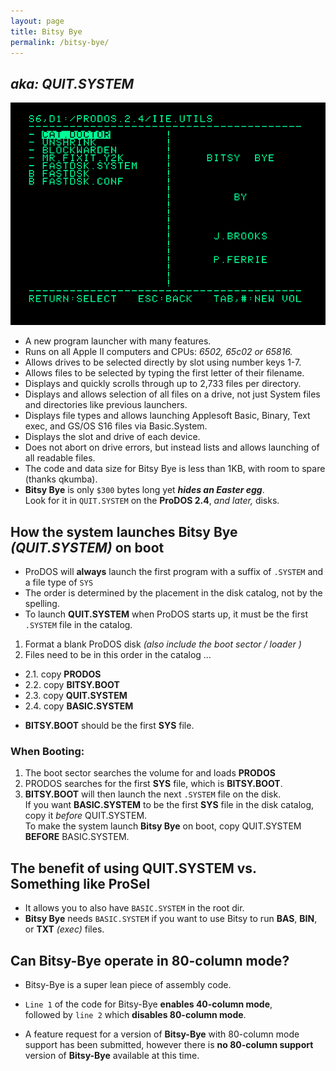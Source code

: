 ```yaml
---
layout: page
title: Bitsy Bye
permalink: /bitsy-bye/
---
```


## _aka: **QUIT.SYSTEM**_


<p><img src="/pix/prodos24/ProDOS-2.4-Bitsy-Bye.png"></p>

* A new program launcher with many features.
* Runs on all Apple II computers and CPUs: _6502, 65c02 or 65816._
* Allows drives to be selected directly by slot using number keys 1-7.
* Allows files to be selected by typing the first letter of their filename.
* Displays and quickly scrolls through up to 2,733 files per directory.
* Displays and allows selection of all files on a drive, not just System files and directories like previous launchers.
* Displays file types and allows launching Applesoft Basic, Binary, Text exec, and GS/OS S16 files via Basic.System.
* Displays the slot and drive of each device.
* Does not abort on drive errors, but instead lists and allows launching of all readable files.
* The code and data size for Bitsy Bye is less than 1KB, with room to spare (thanks qkumba).
* **Bitsy Bye** is only `$300` bytes long yet _**hides an Easter egg**_.<br />Look for it in `QUIT.SYSTEM` on the **ProDOS 2.4**, _and later,_ disks.


<a name="how-the-system-launches-bitsy-bye-on-boot" />

## How the system launches Bitsy Bye _(QUIT.SYSTEM)_ on boot

* ProDOS will **always** launch the first program with a suffix of `.SYSTEM` and a file type of `SYS`
* The order is determined by the placement in the disk catalog, not by the spelling.
* To launch **QUIT.SYSTEM** when ProDOS starts up, it must be the first `.SYSTEM` file in the catalog.

<!-- `$ff!` -->

1. Format a blank ProDOS disk _(also include the boot sector / loader )_
2. Files need to be in this order in the catalog ...
  - 2.1. copy **PRODOS**
  - 2.2. copy **BITSY.BOOT**
  - 2.3. copy **QUIT.SYSTEM**
  - 2.4. copy **BASIC.SYSTEM**

* **BITSY.BOOT** should be the first **SYS** file.

### When Booting:

1. The boot sector searches the volume for and loads **PRODOS**
2. PRODOS searches for the first **SYS** file, which is **BITSY.BOOT**.
3. **BITSY.BOOT** will then launch the next `.SYSTEM` file on the disk.<br />If you want **BASIC.SYSTEM** to be the first **SYS** file in the disk catalog, copy it _before_ QUIT.SYSTEM.<br />To make the system launch **Bitsy Bye** on boot, copy QUIT.SYSTEM **BEFORE** BASIC.SYSTEM.


## The benefit of using **QUIT.SYSTEM** vs. Something like **ProSel**

* It allows you to also have `BASIC.SYSTEM` in the root dir.
* **Bitsy Bye** needs `BASIC.SYSTEM` if you want to use Bitsy to run **BAS**, **BIN**, or **TXT** _(exec)_ files. 


## Can Bitsy-Bye operate in 80-column mode?

* Bitsy-Bye is a super lean piece of assembly code.
* `Line 1` of the code for Bitsy-Bye **enables 40-column mode**,<br />followed by `line 2` which **disables 80-column mode**.

* A feature request for a version of **Bitsy-Bye** with 80-column mode support has been submitted, however there is **no 80-column support** version of **Bitsy-Bye** available at this time.



